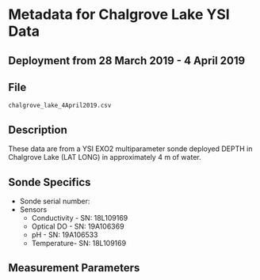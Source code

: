 # Metadata for Chalgrove Lake YSI Data 
## Deployment from 28 March 2019 - 4 April 2019

## File

    chalgrove_lake_4April2019.csv

## Description

These data are from a YSI EXO2 multiparameter sonde deployed DEPTH in Chalgrove Lake (LAT LONG) in approximately 4 m of water.

## Sonde Specifics

  * Sonde serial number: 
  * Sensors
    * Conductivity - SN: 18L109169
    * Optical DO - SN: 19A106369
    * pH - SN: 19A106533
    * Temperature- SN: 18L109169

## Measurement Parameters


